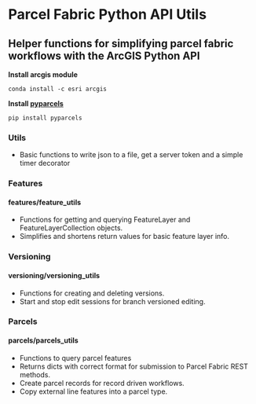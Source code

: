 # Parcel Fabric Python API Utils
## Helper functions for simplifying parcel fabric workflows with the ArcGIS Python API

**Install arcgis module**

`conda install -c esri arcgis`

**Install [pyparcels](https://pypi.org/project/pyparcels/)**

`pip install pyparcels`


### Utils
- Basic functions to write json to a file, get a server token and a simple timer decorator

### Features
#### features/feature_utils
- Functions for getting and querying FeatureLayer and FeatureLayerCollection objects. 
- Simplifies and shortens return values for basic feature layer info.

### Versioning
#### versioning/versioning_utils
- Functions for creating and deleting versions. 
- Start and stop edit sessions for branch versioned editing.

### Parcels
#### parcels/parcels_utils
- Functions to query parcel features 
- Returns dicts with correct format for submission to Parcel Fabric REST methods.  
- Create parcel records for record driven workflows. 
- Copy external line features into a parcel type.
